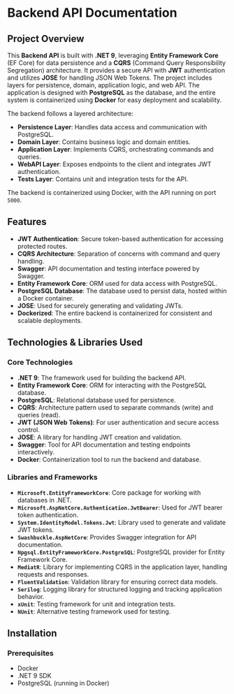 # Backend API Documentation

## Project Overview

This **Backend API** is built with **.NET 9**, leveraging **Entity Framework Core** (EF Core) for data persistence and a **CQRS** (Command Query Responsibility Segregation) architecture. It provides a secure API with **JWT** authentication and utilizes **JOSE** for handling JSON Web Tokens. The project includes layers for persistence, domain, application logic, and web API. The application is designed with **PostgreSQL** as the database, and the entire system is containerized using **Docker** for easy deployment and scalability.

The backend follows a layered architecture:
- **Persistence Layer**: Handles data access and communication with PostgreSQL.
- **Domain Layer**: Contains business logic and domain entities.
- **Application Layer**: Implements CQRS, orchestrating commands and queries.
- **WebAPI Layer**: Exposes endpoints to the client and integrates JWT authentication.
- **Tests Layer**: Contains unit and integration tests for the API.

The backend is containerized using Docker, with the API running on port `5000`.

## Features

- **JWT Authentication**: Secure token-based authentication for accessing protected routes.
- **CQRS Architecture**: Separation of concerns with command and query handling.
- **Swagger**: API documentation and testing interface powered by Swagger.
- **Entity Framework Core**: ORM used for data access with PostgreSQL.
- **PostgreSQL Database**: The database used to persist data, hosted within a Docker container.
- **JOSE**: Used for securely generating and validating JWTs.
- **Dockerized**: The entire backend is containerized for consistent and scalable deployments.

## Technologies & Libraries Used

### Core Technologies

- **.NET 9**: The framework used for building the backend API.
- **Entity Framework Core**: ORM for interacting with the PostgreSQL database.
- **PostgreSQL**: Relational database used for persistence.
- **CQRS**: Architecture pattern used to separate commands (write) and queries (read).
- **JWT (JSON Web Tokens)**: For user authentication and secure access control.
- **JOSE**: A library for handling JWT creation and validation.
- **Swagger**: Tool for API documentation and testing endpoints interactively.
- **Docker**: Containerization tool to run the backend and database.

### Libraries and Frameworks

- **`Microsoft.EntityFrameworkCore`**: Core package for working with databases in .NET.
- **`Microsoft.AspNetCore.Authentication.JwtBearer`**: Used for JWT bearer token authentication.
- **`System.IdentityModel.Tokens.Jwt`**: Library used to generate and validate JWT tokens.
- **`Swashbuckle.AspNetCore`**: Provides Swagger integration for API documentation.
- **`Npgsql.EntityFrameworkCore.PostgreSQL`**: PostgreSQL provider for Entity Framework Core.
- **`MediatR`**: Library for implementing CQRS in the application layer, handling requests and responses.
- **`FluentValidation`**: Validation library for ensuring correct data models.
- **`Serilog`**: Logging library for structured logging and tracking application behavior.
- **`xUnit`**: Testing framework for unit and integration tests.
- **`NUnit`**: Alternative testing framework used for testing.
  
## Installation

### Prerequisites

- Docker
- .NET 9 SDK
- PostgreSQL (running in Docker)

